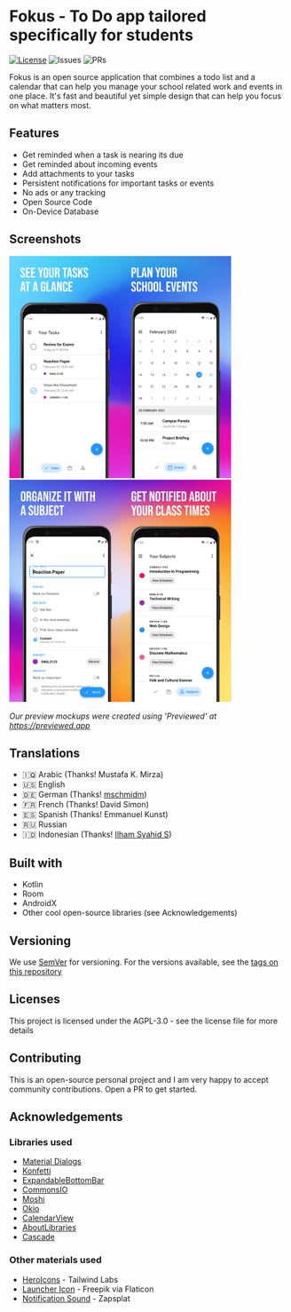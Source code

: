 # Fokus - To Do app tailored specifically for students
[![License](https://img.shields.io/github/license/icabetong/fokus-android)](https://www.gnu.org/licenses/gpl-3.0.en.html)
![Issues](https://img.shields.io/github/issues/icabetong/fokus-android)
![PRs](https://img.shields.io/github/issues-pr/icabetong/fokus-android)

Fokus is an open source application that combines a todo list and a calendar that can help you manage your school related work and events in one place. It's fast and beautiful yet simple design that can help you focus on what matters most.

## Features

* Get reminded when a task is nearing its due
* Get reminded about incoming events
* Add attachments to your tasks
* Persistent notifications for important tasks or events
* No ads or any tracking
* Open Source Code
* On-Device Database

## Screenshots

<img src="art/preview-1.jpeg" width="200"><img src="art/preview-2.jpeg" width="200"><img src="art/preview-3.jpeg" width="200"><img src="art/preview-4.jpeg" width="200">

*Our preview mockups were created using 'Previewed' at https://previewed.app*

## Translations

* 🇮🇶 Arabic (Thanks! Mustafa K. Mirza)
* 🇺🇸 English
* 🇩🇪 German (Thanks! [mschmidm](https://github.com/mschmidm))
* 🇫🇷 French (Thanks! David Simon)
* 🇪🇸 Spanish (Thanks! Emmanuel Kunst)
* 🇷🇺 Russian
* 🇮🇩 Indonesian (Thanks! [Ilham Syahid S](https://github.com/ilhamsyahids))

## Built with

* Kotlin
* Room
* AndroidX
* Other cool open-source libraries (see Acknowledgements)

## Versioning

We use [SemVer](http://www.semver.org) for versioning. For the versions available, see the [tags on this repository](https://github.com/asayah-san/fokus-android/tags)

## Licenses

This project is licensed under the AGPL-3.0 - see the license file for more details

## Contributing

This is an open-source personal project and I am very happy to accept community contributions. Open a PR to get started.

## Acknowledgements

### Libraries used

* [Material Dialogs](https://github.com/afollestad/material-dialogs)
* [Konfetti](https://github.com/DanielMartinus/Konfetti)
* [ExpandableBottomBar](https://github.com/st235/ExpandableBottomBar)
* [CommonsIO](https://commons.apache.org/proper/commons-io/)
* [Moshi](https://github.com/square/moshi)
* [Okio](https://github.com/square/okio)
* [CalendarView](https://github.com/kizitonwose/CalendarView)
* [AboutLibraries](https://github.com/mikepenz/AboutLibraries)
* [Cascade](https://github.com/saket/cascade)

### Other materials used

* [HeroIcons](https://www.heroicons.dev) - Tailwind Labs
* [Launcher Icon](https://www.flaticon.com/authors/freepik) - Freepik via Flaticon
* [Notification Sound](https://www.zapsplat.com/music/ui-alert-prompt-warm-wooden-mallet-style-notification-tone-generic-11/) - Zapsplat
